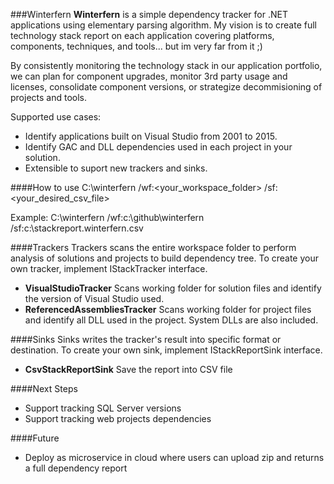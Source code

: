 ###Winterfern
**Winterfern** is a simple dependency tracker for .NET applications using elementary parsing algorithm. My vision is to create full technology stack report on each application covering platforms, components, techniques, and tools... but im very far from it ;)

By consistently monitoring the technology stack in our application portfolio, we can plan for component upgrades, monitor 3rd party usage and licenses, consolidate component versions, or strategize decommisioning of projects and tools.

Supported use cases:
- Identify applications built on Visual Studio from 2001 to 2015.
- Identify GAC and DLL dependencies used in each project in your solution.
- Extensible to suport new trackers and sinks.

####How to use
    C:\winterfern /wf:<your_workspace_folder> /sf:<your_desired_csv_file>

Example:
	C:\winterfern /wf:c:\github\winterfern /sf:c:\stackreport.winterfern.csv
    
####Trackers
Trackers scans the entire workspace folder to perform analysis of solutions and projects to build dependency tree.
To create your own tracker, implement IStackTracker interface.

- **VisualStudioTracker**
Scans working folder for solution files and identify the version of Visual Studio used.
- **ReferencedAssembliesTracker**
Scans working folder for project files and identify all DLL used in the project. System DLLs are also included.

####Sinks
Sinks writes the tracker's result into specific format or destination.
To create your own sink, implement IStackReportSink interface.

- **CsvStackReportSink**
Save the report into CSV file

####Next Steps
- Support tracking SQL Server versions
- Support tracking web projects dependencies

####Future
- Deploy as microservice in cloud where users can upload zip and returns a full dependency report
